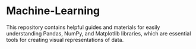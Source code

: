 # Machine-Learning
This repository contains helpful guides and materials for easily understanding Pandas, NumPy, and Matplotlib libraries, which are essential tools for creating visual representations of data. 
